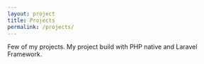 ```yaml
---
layout: project
title: Projects
permalink: /projects/
---
```


Few of my projects. My project build with PHP native and Laravel Framework.
